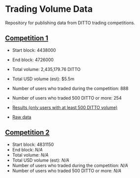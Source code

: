 # Trading Volume Data

Repository for publishing data from DITTO trading competitions.

## [Competition 1](competition_1/results.csv)

- Start block: 4438000
- End block: 4726000
- Total volume: 2,435,179.76 DITTO
- Total USD volume (est): $5.5m
- Number of users who traded during the competition: 888
- Number of users who traded 500 DITTO or more: 254

- [Results (only users with at least 500 DITTO volume)](competition_1/results.csv)
- [Raw data](competition_1/raw/)

## [Competition 2](competition_2/)

- Start block: 4831150
- End block: *N/A*
- Total volume: *N/A*
- Total USD volume (est): *N/A*
- Number of users who traded during the competition: *N/A*
- Number of users who traded 500 DITTO or more: *N/A*
